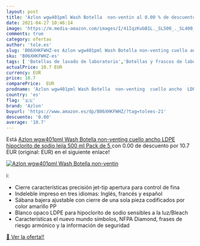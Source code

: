 ```yaml
---
layout: post
title: 'Azlon wgw401pml Wash Botella  non-ventin al 0.00 % de descuento'
date: 2021-04-27 10:46:14
image: 'https://m.media-amazon.com/images/I/41IqzKubB1L._SL500_._SL400_.jpg'
comments: true
category: ofertas
author: 'tole.es'
slug: 'B06XHKFWHZ-es Azlon wgw401pml Wash Botella non-venting cuello ancho LDPE...'
sku: 'B06XHKFWHZ-es'
tags: [ 'Botellas de lavado de laboratorio','Botellas y frascos de laboratorio','Cristalería de laboratorio','Industria, empresas y ciencia','Productos de laboratorio y ciencias','azlon','lejía', ]
actualPrice: 10.7 EUR
currency: EUR
price: 10.7
comparePrice:  EUR
prodname: 'Azlon wgw401pml Wash Botella  non-venting  cuello ancho  LDPE  hipoclorito de sodio  lejía  500 ml  Pack de 5 '
country: 'es'
flag: '🇪🇸'
brand: 'Azlon'
buyurl: 'https://www.amazon.es/dp/B06XHKFWHZ/?tag=tolees-21'
descuento: '0.00'
average: '10.7'
---
```


Está [Azlon wgw401pml Wash Botella  non-venting  cuello ancho  LDPE  hipoclorito de sodio  lejía  500 ml  Pack de 5 ](https://www.amazon.es/dp/B06XHKFWHZ/?tag=tolees-21) con 0.00 de descuento por 10.7 EUR (original:  EUR) en el siguiente enlace!

[![Azlon wgw401pml Wash Botella  non-ventin](https://m.media-amazon.com/images/I/41IqzKubB1L._SL500_._SL400_.jpg)](https://www.amazon.es/dp/B06XHKFWHZ/?tag=tolees-21)

ℹ️:

- Cierre características precisión jet-tip apertura para control de fina
- Indeleble impreso en tres idiomas: Inglés, francés y español
- Sábana bajera ajustable con cierre de una sola pieza codificados por color amarillo PP
- Blanco opaco LDPE para hipoclorito de sodio sensibles a la luz/Bleach
- Características el nuevo mundo símbolos, NFPA Diamond, frases de riesgo armónico y la información de seguridad

[🛒 Ver la oferta!!](https://www.amazon.es/dp/B06XHKFWHZ/?tag=tolees-21)
